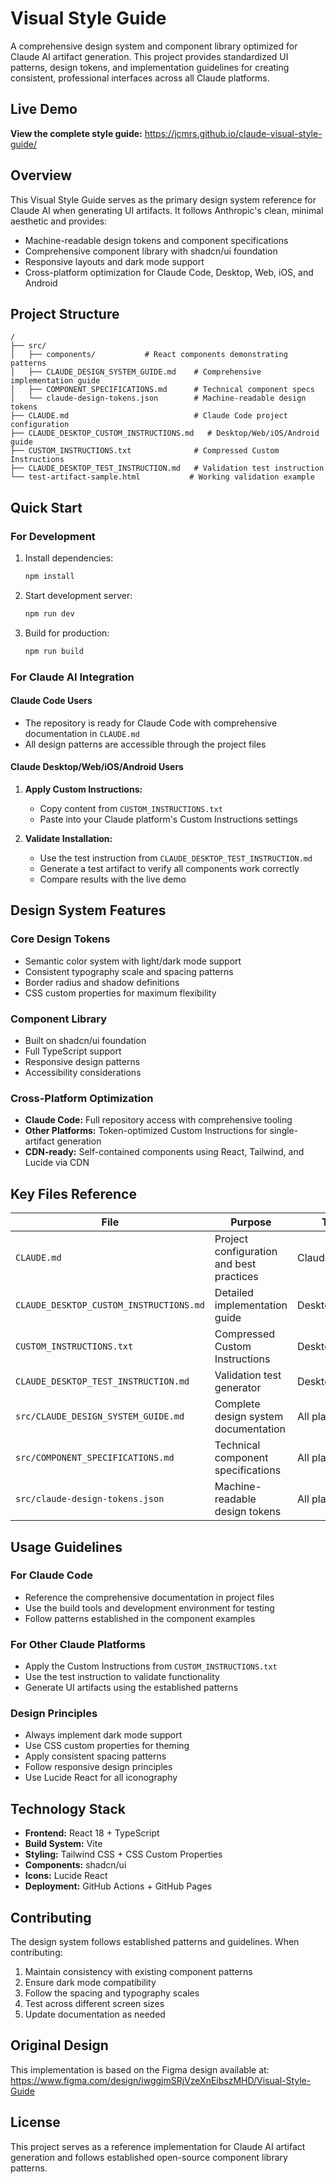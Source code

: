 # Visual Style Guide

A comprehensive design system and component library optimized for Claude AI artifact generation. This project provides standardized UI patterns, design tokens, and implementation guidelines for creating consistent, professional interfaces across all Claude platforms.

## Live Demo

**View the complete style guide:** https://jcmrs.github.io/claude-visual-style-guide/

## Overview

This Visual Style Guide serves as the primary design system reference for Claude AI when generating UI artifacts. It follows Anthropic's clean, minimal aesthetic and provides:

- Machine-readable design tokens and component specifications
- Comprehensive component library with shadcn/ui foundation
- Responsive layouts and dark mode support
- Cross-platform optimization for Claude Code, Desktop, Web, iOS, and Android

## Project Structure

```
/
├── src/
│   ├── components/           # React components demonstrating patterns
│   ├── CLAUDE_DESIGN_SYSTEM_GUIDE.md    # Comprehensive implementation guide
│   ├── COMPONENT_SPECIFICATIONS.md      # Technical component specs
│   └── claude-design-tokens.json        # Machine-readable design tokens
├── CLAUDE.md                            # Claude Code project configuration
├── CLAUDE_DESKTOP_CUSTOM_INSTRUCTIONS.md   # Desktop/Web/iOS/Android guide
├── CUSTOM_INSTRUCTIONS.txt              # Compressed Custom Instructions
├── CLAUDE_DESKTOP_TEST_INSTRUCTION.md   # Validation test instruction
└── test-artifact-sample.html           # Working validation example
```

## Quick Start

### For Development

1. Install dependencies:
   ```bash
   npm install
   ```

2. Start development server:
   ```bash
   npm run dev
   ```

3. Build for production:
   ```bash
   npm run build
   ```

### For Claude AI Integration

#### Claude Code Users
- The repository is ready for Claude Code with comprehensive documentation in `CLAUDE.md`
- All design patterns are accessible through the project files

#### Claude Desktop/Web/iOS/Android Users

1. **Apply Custom Instructions:**
   - Copy content from `CUSTOM_INSTRUCTIONS.txt`
   - Paste into your Claude platform's Custom Instructions settings

2. **Validate Installation:**
   - Use the test instruction from `CLAUDE_DESKTOP_TEST_INSTRUCTION.md`
   - Generate a test artifact to verify all components work correctly
   - Compare results with the live demo

## Design System Features

### Core Design Tokens
- Semantic color system with light/dark mode support
- Consistent typography scale and spacing patterns
- Border radius and shadow definitions
- CSS custom properties for maximum flexibility

### Component Library
- Built on shadcn/ui foundation
- Full TypeScript support
- Responsive design patterns
- Accessibility considerations

### Cross-Platform Optimization
- **Claude Code:** Full repository access with comprehensive tooling
- **Other Platforms:** Token-optimized Custom Instructions for single-artifact generation
- **CDN-ready:** Self-contained components using React, Tailwind, and Lucide via CDN

## Key Files Reference

| File | Purpose | Target Platform |
|------|---------|----------------|
| `CLAUDE.md` | Project configuration and best practices | Claude Code |
| `CLAUDE_DESKTOP_CUSTOM_INSTRUCTIONS.md` | Detailed implementation guide | Desktop/Web/iOS/Android |
| `CUSTOM_INSTRUCTIONS.txt` | Compressed Custom Instructions | Desktop/Web/iOS/Android |
| `CLAUDE_DESKTOP_TEST_INSTRUCTION.md` | Validation test generator | Desktop/Web/iOS/Android |
| `src/CLAUDE_DESIGN_SYSTEM_GUIDE.md` | Complete design system documentation | All platforms |
| `src/COMPONENT_SPECIFICATIONS.md` | Technical component specifications | All platforms |
| `src/claude-design-tokens.json` | Machine-readable design tokens | All platforms |

## Usage Guidelines

### For Claude Code
- Reference the comprehensive documentation in project files
- Use the build tools and development environment for testing
- Follow patterns established in the component examples

### For Other Claude Platforms
- Apply the Custom Instructions from `CUSTOM_INSTRUCTIONS.txt`
- Use the test instruction to validate functionality
- Generate UI artifacts using the established patterns

### Design Principles
- Always implement dark mode support
- Use CSS custom properties for theming
- Apply consistent spacing patterns
- Follow responsive design principles
- Use Lucide React for all iconography

## Technology Stack

- **Frontend:** React 18 + TypeScript
- **Build System:** Vite
- **Styling:** Tailwind CSS + CSS Custom Properties
- **Components:** shadcn/ui
- **Icons:** Lucide React
- **Deployment:** GitHub Actions + GitHub Pages

## Contributing

The design system follows established patterns and guidelines. When contributing:

1. Maintain consistency with existing component patterns
2. Ensure dark mode compatibility
3. Follow the spacing and typography scales
4. Test across different screen sizes
5. Update documentation as needed

## Original Design

This implementation is based on the Figma design available at: https://www.figma.com/design/iwggjmSRjVzeXnEibszMHD/Visual-Style-Guide

## License

This project serves as a reference implementation for Claude AI artifact generation and follows established open-source component library patterns.